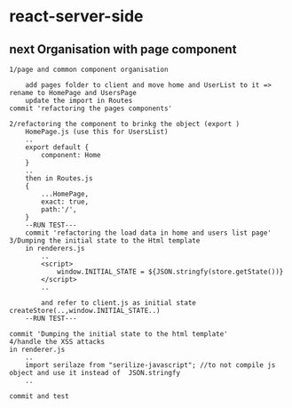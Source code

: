 # react-server-side

## next Organisation with page component

    1/page and common component organisation

        add pages folder to client and move home and UserList to it => rename to HomePage and UsersPage
        update the import in Routes
    commit 'refactoring the pages components'

    2/refactoring the component to brinkg the object (export )
        HomePage.js (use this for UsersList)
        ..
        export default {
            component: Home
        }
        ..
        then in Routes.js
        {
            ...HomePage,
            exact: true,
            path:'/',
        }
        --RUN TEST---
        commit 'refactoring the load data in home and users list page'
    3/Dumping the initial state to the Html template
        in renderers.js
            ..
            <script>
                window.INITIAL_STATE = ${JSON.stringfy(store.getState())}
            </script>
            ..

            and refer to client.js as initial state createStore(..,window.INITIAL_STATE..)
        --RUN TEST---

    commit 'Dumping the initial state to the html template'
    4/handle the XSS attacks
    in renderer.js
        ..
        import serilaze from "serilize-javascript"; //to not compile js object and use it instead of  JSON.stringfy
        ..

    commit and test
